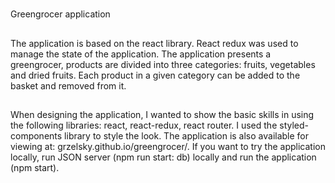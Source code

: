 #

Greengrocer application

##

The application is based on the react library.
React redux was used to manage the state of the application.
The application presents a greengrocer, products are divided into three categories: fruits, vegetables and dried fruits. Each product in a given category can be added to the basket and removed from it.

##

When designing the application, I wanted to show the basic skills in using the following libraries: react, react-redux, react router. I used the styled-components library to style the look.
The application is also available for viewing at: grzelsky.github.io/greengrocer/.
If you want to try the application locally, run JSON server (npm run start: db) locally and run the application (npm start).
